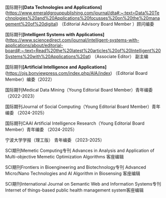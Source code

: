 国际期刊<strong>[Data Technologies and Applications]</strong>(https://www.emeraldgrouppublishing.com/journal/dta#:~:text=Data%20Technologies%20and%20Applications%20focusses%20on%20the%20management%20of%20digital) （Editorial Advisory Board Member ）顾问编委

国际期刊<strong>[Intelligent Systems with Applications]</strong>(https://www.sciencedirect.com/journal/intelligent-systems-with-applications/about/editorial-board#:~:text=Read%20the%20latest%20articles%20of%20Intelligent%20Systems%20with%20Applications%20at) （Associate Editor） 副主编

国际期刊<strong>[Artificial Intelligence and Applications]</strong>(https://ojs.bonviewpress.com/index.php/AIA/index) （Editorial Board Member）编委（2022）

国际期刊Medical Data Mining（Young Editorial Board Member）青年编委 （2022-2023）

国际期刊Journal of Social Computing（Young Editorial Board Member）青年编委 （2024-2025）

国际期刊CAAI Artificial Intelligence Research（Young Editorial Board Member）青年编委 （2024-2025）

宁波大学学报（理工版） 青年编委 （2023-2025）

SCI期刊Memetic Computing专刊 Advances in Analysis and Application of Multi-objective Memetic Optimization Algorithms 客座编辑

SCI期刊Frontiers in Bioengineering and Biotechnology专刊 Advanced Micro/Nano Technologies and AI Algorithm in Biosensing 客座编辑

SCI期刊International Journal on Semantic Web and Information Systems专刊 Internet of things-based public health management system客座编辑